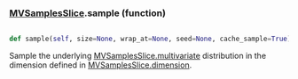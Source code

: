 ### [MVSamplesSlice](MVSamplesSlice.md).sample (function)


```py

def sample(self, size=None, wrap_at=None, seed=None, cache_sample=True)

```



Sample the underlying [MVSamplesSlice.multivariate](MVSamplesSlice.multivariate.md) distribution in the dimension
defined in [MVSamplesSlice.dimension](MVSamplesSlice.dimension.md).

